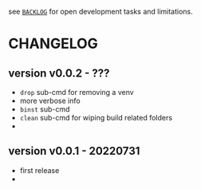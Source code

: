 
see [`BACKLOG`](./BACKLOG.md)
for open development tasks and limitations.


# CHANGELOG

## version v0.0.2 - ???

- `drop` sub-cmd for removing a venv
- more verbose info
- `binst` sub-cmd
- `clean` sub-cmd for wiping build related folders
- 


## version v0.0.1 - 20220731

- first release
- 
